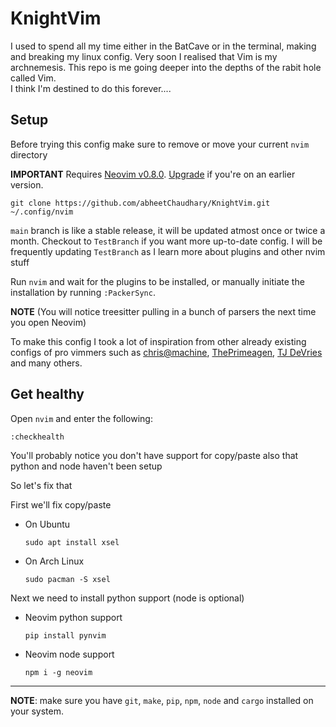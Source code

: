 # KnightVim

I used to spend all my time either in the BatCave or in the terminal, making and breaking my linux config. Very soon I realised that Vim is my archnemesis.
This repo is me going deeper into the depths of the rabit hole called Vim.<br />
I think I'm destined to do this forever....

## Setup

Before trying this config make sure to remove or move your current `nvim` directory

**IMPORTANT** Requires [Neovim v0.8.0](https://github.com/neovim/neovim/releases).  [Upgrade](#upgrade-to-latest-release) if you're on an earlier version. 
```
git clone https://github.com/abheetChaudhary/KnightVim.git ~/.config/nvim
```
`main` branch is like a stable release,  it will be updated atmost once or twice a month. Checkout to `TestBranch` if you want more up-to-date config. I will be frequently updating `TestBranch` as I learn more about plugins and other nvim stuff

Run `nvim` and wait for the plugins to be installed,  or manually initiate the installation by running `:PackerSync`.

**NOTE** (You will notice treesitter pulling in a bunch of parsers the next time you open Neovim) 

To make this config I took a lot of inspiration from other already existing configs of pro vimmers such as [chris@machine](https://www.youtube.com/@chrisatmachine), [ThePrimeagen](https://www.youtube.com/@ThePrimeagen), [TJ DeVries](https://www.youtube.com/@teej_dv) and many others.

## Get healthy

Open `nvim` and enter the following:

```
:checkhealth
```

You'll probably notice you don't have support for copy/paste also that python and node haven't been setup

So let's fix that

First we'll fix copy/paste

- On Ubuntu

  ```
  sudo apt install xsel
  ```

- On Arch Linux

  ```
  sudo pacman -S xsel
  ```

Next we need to install python support (node is optional)

- Neovim python support

  ```
  pip install pynvim
  ```

- Neovim node support

  ```
  npm i -g neovim
  ```
---

**NOTE**: make sure you have `git`, `make`, `pip`, `npm`, `node` and `cargo` installed on your system.
